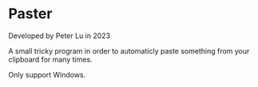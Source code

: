 # Paster
Developed by Peter Lu in 2023

A small tricky program in order to automaticly paste something from your clipboard for many times.

Only support Windows.

